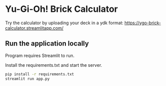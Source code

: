 # Yu-Gi-Oh! Brick Calculator

Try the calculator by uploading your deck in a ydk format:
https://ygo-brick-calculator.streamlitapp.com/

## Run the application locally

Program requires Streamlit to run.

Install the requirements.txt and start the server.

```sh
pip install -r requirements.txt
streamlit run app.py
```

